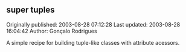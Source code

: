 ## super tuples

Originally published: 2003-08-28 07:12:28
Last updated: 2003-08-28 16:04:42
Author: Gonçalo Rodrigues

A simple recipe for building tuple-like classes with attribute acessors.